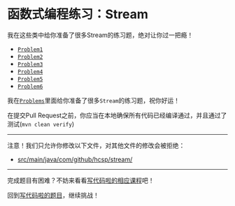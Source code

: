 # 函数式编程练习：Stream

我在这些类中给你准备了很多Stream的练习题，绝对让你过一把瘾！

- [`Problem1`](https://github.com/hcsp/stream-in-action/blob/master/src/main/java/com/github/hcsp/stream/Problem1.java)
- [`Problem2`](https://github.com/hcsp/stream-in-action/blob/master/src/main/java/com/github/hcsp/stream/Problem2.java)
- [`Problem3`](https://github.com/hcsp/stream-in-action/blob/master/src/main/java/com/github/hcsp/stream/Problem3.java)
- [`Problem4`](https://github.com/hcsp/stream-in-action/blob/master/src/main/java/com/github/hcsp/stream/Problem4.java)
- [`Problem5`](https://github.com/hcsp/stream-in-action/blob/master/src/main/java/com/github/hcsp/stream/Problem5.java)
- [`Problem6`](https://github.com/hcsp/stream-in-action/blob/master/src/main/java/com/github/hcsp/stream/Problem6.java)

我在[`Problems`](https://github.com/hcsp/stream-in-action/blob/master/src/main/java/com/github/hcsp/stream/)里面给你准备了很多`Stream`的练习题，祝你好运！

在提交Pull Request之前，你应当在本地确保所有代码已经编译通过，并且通过了测试(`mvn clean verify`)

-----
注意！我们只允许你修改以下文件，对其他文件的修改会被拒绝：
- [src/main/java/com/github/hcsp/stream/](https://github.com/hcsp/stream-in-action/blob/master/src/main/java/com/github/hcsp/stream/)
-----


完成题目有困难？不妨来看看[写代码啦的相应课程](https://xiedaimala.com/tasks/9bf0fb20-929d-4e17-891a-4673291d74a0)吧！

回到[写代码啦的题目](https://xiedaimala.com/tasks/9bf0fb20-929d-4e17-891a-4673291d74a0/quizzes/1b0fc390-74ad-4f55-b355-90b8a9154cc5)，继续挑战！ 
